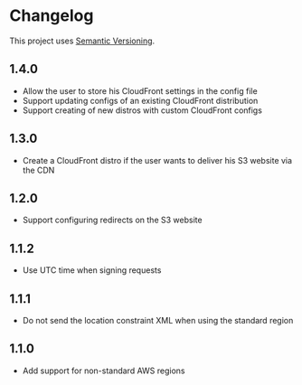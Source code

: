 # Changelog

This project uses [Semantic Versioning](http://semver.org).

## 1.4.0

* Allow the user to store his CloudFront settings in the config file
 * Support updating configs of an existing CloudFront distribution
 * Support creating of new distros with custom CloudFront configs

## 1.3.0

* Create a CloudFront distro if the user wants to deliver his S3 website via the
  CDN

## 1.2.0

* Support configuring redirects on the S3 website

## 1.1.2

* Use UTC time when signing requests

## 1.1.1

* Do not send the location constraint XML when using the standard region

## 1.1.0

* Add support for non-standard AWS regions
